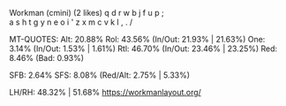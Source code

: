 Workman (cmini) (2 likes)
  q d r w b  j f u p ;  
  a s h t g  y n e o i '
  z x m c v  k l , . /  

MT-QUOTES:
  Alt: 20.88%
  Rol: 43.56%   (In/Out: 21.93% | 21.63%)
  One:  3.14%   (In/Out:  1.53% |  1.61%)
  Rtl: 46.70%   (In/Out: 23.46% | 23.25%)
  Red:  8.46%   (Bad:     0.93%)

  SFB: 2.64%
  SFS: 8.08%    (Red/Alt: 2.75% | 5.33%)

  LH/RH: 48.32% | 51.68%
  https://workmanlayout.org/
  